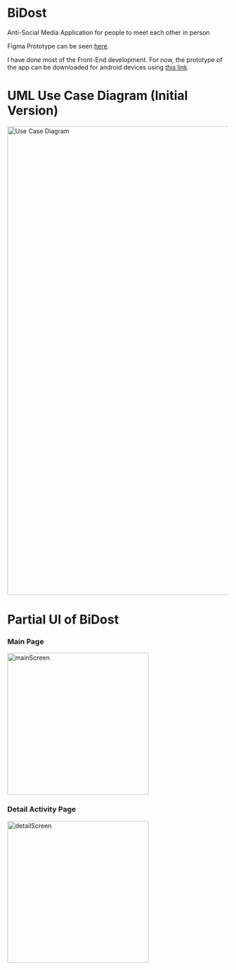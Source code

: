 # BiDost
Anti-Social Media Application for people to meet each other in person

Figma Prototype can be seen [here](https://www.figma.com/proto/cNnGjPQeLhEcQXPH6QziHG/BiDost?page-id=0%3A1&node-id=1%3A2&viewport=222%2C170%2C0.21&scaling=scale-down&starting-point-node-id=16%3A11490).

I have done most of the Front-End development. For now, the prototype of the app can be downloaded for android devices using [this link](https://expo.dev/artifacts/eas/4BUYhWiEtHf7L5NqKxh12o.aab)

# UML Use Case Diagram (Initial Version)
<img width="1065" alt="Use Case Diagram" src="https://user-images.githubusercontent.com/75805905/224846501-a5e4e0c3-c8a5-4f20-b7df-b9a955aa848f.png">

# Partial UI of BiDost
### Main Page
<img width="322" alt="mainScreen" src="https://user-images.githubusercontent.com/75805905/224849434-f5280e5e-269f-4eaf-af4a-602601e97ae7.png">

### Detail Activity Page
<img width="322" alt="detailScreen" src="https://user-images.githubusercontent.com/75805905/224849468-38dd41a3-969d-406c-b8d5-163b36d7bb08.png">






